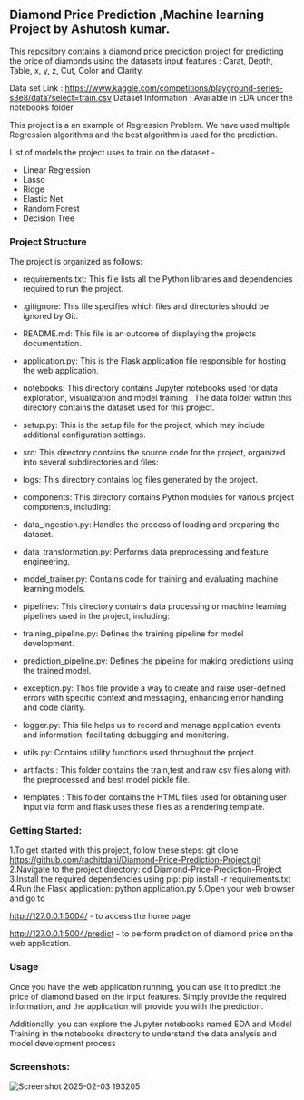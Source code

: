 ## Diamond Price Prediction ,Machine learning Project by Ashutosh kumar.
This repository contains a diamond price prediction project for predicting the price of diamonds using the datasets input features : Carat, Depth, Table, x, y, z, Cut, Color and Clarity.


Data set Link : https://www.kaggle.com/competitions/playground-series-s3e8/data?select=train.csv
Dataset Information : Available in EDA under the notebooks folder

This project is a an example of Regression Problem. We have used multiple Regression algorithms and the best algorithm is used for the prediction.

List of models the project uses to train on the dataset -

- Linear Regression
- Lasso
- Ridge
- Elastic Net
- Random Forest
- Decision Tree
### Project Structure

The project is organized as follows:

- requirements.txt: This file lists all the Python libraries and dependencies required to run the project.

- .gitignore: This file specifies which files and directories should be ignored by Git.

- README.md: This file is an outcome of displaying the projects documentation.

- application.py: This is the Flask application file responsible for hosting the web application.

- notebooks: This directory contains Jupyter notebooks used for data exploration, visualization and model training . The data folder within this directory contains the dataset used for this project.

- setup.py: This is the setup file for the project, which may include additional configuration settings.

- src: This directory contains the source code for the project, organized into several subdirectories and files:

- logs: This directory contains log files generated by the project.
- components: This directory contains Python modules for various project components, including:
- data_ingestion.py: Handles the process of loading and preparing the dataset.
- data_transformation.py: Performs data preprocessing and feature engineering.
- model_trainer.py: Contains code for training and evaluating machine learning models.
- pipelines: This directory contains data processing or machine learning pipelines used in the project, including:
- training_pipeline.py: Defines the training pipeline for model development.
- prediction_pipeline.py: Defines the pipeline for making predictions using the trained model.
- exception.py: Thos file provide a way to create and raise user-defined errors with specific context and messaging, enhancing error handling and code clarity.
- logger.py: This file helps us to record and manage application events and information, facilitating debugging and monitoring.
- utils.py: Contains utility functions used throughout the project.
- artifacts : This folder contains the train,test and raw csv files along with the preprocessed and best model pickle file.

- templates : This folder contains the HTML files used for obtaining user input via form and flask uses these files as a rendering template.


### Getting Started:
1.To get started with this project, follow these steps:
git clone https://github.com/rachitdani/Diamond-Price-Prediction-Project.git
2.Navigate to the project directory:
cd Diamond-Price-Prediction-Project
3.Install the required dependencies using pip:
pip install -r requirements.txt
4.Run the Flask application:
python application.py
5.Open your web browser and go to


http://127.0.0.1:5004/ - to access the home page

http://127.0.0.1:5004/predict - to perform prediction of diamond price on the web application.

### Usage

Once you have the web application running, you can use it to predict the price of diamond based on the input features. Simply provide the required information, and the application will provide you with the prediction.

Additionally, you can explore the Jupyter notebooks named EDA and Model Training in the notebooks directory to understand the data analysis and model development process

### Screenshots:
![Screenshot 2025-02-03 193205](https://github.com/user-attachments/assets/df6e6a49-c41a-479c-b825-eab655104d06)
